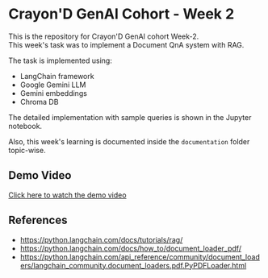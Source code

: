 # Crayon'D GenAI Cohort - Week 2

This is the repository for Crayon'D GenAI cohort Week-2.  
This week's task was to implement a Document QnA system with RAG.

The task is implemented using:
- LangChain framework  
- Google Gemini LLM  
- Gemini embeddings  
- Chroma DB

The detailed implementation with sample queries is shown in the Jupyter notebook.

Also, this week's learning is documented inside the `documentation` folder topic-wise.

## Demo Video

[Click here to watch the demo video](https://drive.google.com/file/d/1ShMQvOtgRlFRW_MpaguDZSGESCFMPPA_/view?usp=sharing)

## References

- https://python.langchain.com/docs/tutorials/rag/
- https://python.langchain.com/docs/how_to/document_loader_pdf/
- https://python.langchain.com/api_reference/community/document_loaders/langchain_community.document_loaders.pdf.PyPDFLoader.html
